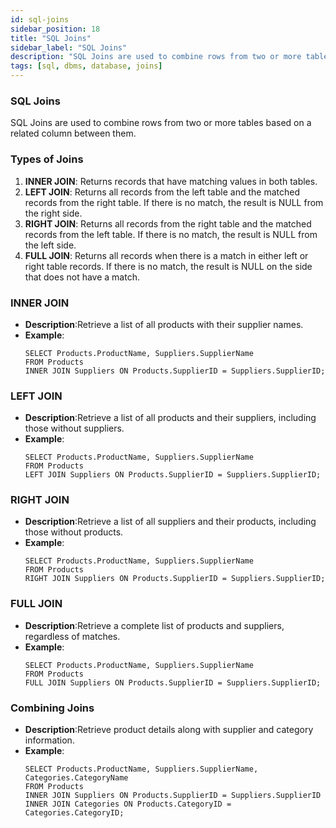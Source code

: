 ```yaml
---
id: sql-joins
sidebar_position: 18
title: "SQL Joins"
sidebar_label: "SQL Joins"
description: "SQL Joins are used to combine rows from two or more tables based on a related column between them."
tags: [sql, dbms, database, joins]
---
```


### SQL Joins

SQL Joins are used to combine rows from two or more tables based on a related column between them.

### Types of Joins

1. **INNER JOIN**: Returns records that have matching values in both tables.
2. **LEFT JOIN**: Returns all records from the left table and the matched records from the right table. If there is no match, the result is NULL from the right side.
3. **RIGHT JOIN**: Returns all records from the right table and the matched records from the left table. If there is no match, the result is NULL from the left side.
4. **FULL JOIN**: Returns all records when there is a match in either left or right table records. If there is no match, the result is NULL on the side that does not have a match.

### INNER JOIN 

- **Description**:Retrieve a list of all products with their supplier names.
- **Example**: 
    ```
    SELECT Products.ProductName, Suppliers.SupplierName
    FROM Products
    INNER JOIN Suppliers ON Products.SupplierID = Suppliers.SupplierID;
    ```

### LEFT JOIN 

- **Description**:Retrieve a list of all products and their suppliers, including those without suppliers.
- **Example**: 
    ```
    SELECT Products.ProductName, Suppliers.SupplierName
    FROM Products
    LEFT JOIN Suppliers ON Products.SupplierID = Suppliers.SupplierID;
    ```

### RIGHT JOIN 

- **Description**:Retrieve a list of all suppliers and their products, including those without products.
- **Example**: 
    ```
    SELECT Products.ProductName, Suppliers.SupplierName
    FROM Products
    RIGHT JOIN Suppliers ON Products.SupplierID = Suppliers.SupplierID;
    ```

### FULL JOIN 

- **Description**:Retrieve a complete list of products and suppliers, regardless of matches.
- **Example**: 
    ```
    SELECT Products.ProductName, Suppliers.SupplierName
    FROM Products
    FULL JOIN Suppliers ON Products.SupplierID = Suppliers.SupplierID;
    ```

### Combining Joins 

- **Description**:Retrieve product details along with supplier and category information.
- **Example**: 
    ```
    SELECT Products.ProductName, Suppliers.SupplierName, Categories.CategoryName
    FROM Products
    INNER JOIN Suppliers ON Products.SupplierID = Suppliers.SupplierID
    INNER JOIN Categories ON Products.CategoryID = Categories.CategoryID;
    ```